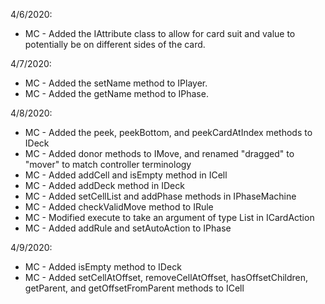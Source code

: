 4/6/2020:
* MC - Added the IAttribute class to allow for card suit and value to potentially be on different sides of the card.

4/7/2020:
* MC - Added the setName method to IPlayer.
* MC - Added the getName method to IPhase.

4/8/2020:
* MC - Added the peek, peekBottom, and peekCardAtIndex methods to IDeck
* MC - Added donor methods to IMove, and renamed "dragged" to "mover" to match controller terminology
* MC - Added addCell and isEmpty method in ICell
* MC - Added addDeck method in IDeck
* MC - Added setCellList and addPhase methods in IPhaseMachine
* MC - Added checkValidMove method to IRule
* MC - Modified execute to take an argument of type List<ICell> in ICardAction
* MC - Added addRule and setAutoAction to IPhase

4/9/2020:
* MC - Added isEmpty method to IDeck
* MC - Added setCellAtOffset, removeCellAtOffset, hasOffsetChildren, getParent, and getOffsetFromParent methods to ICell